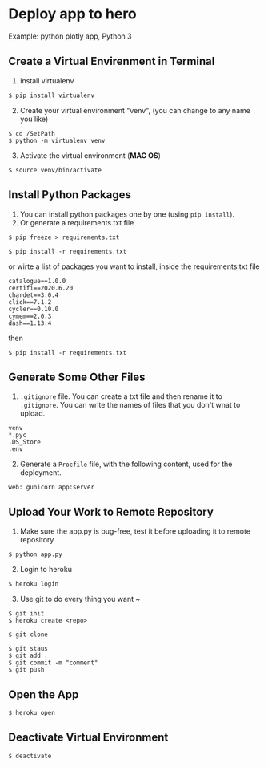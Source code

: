 # Deploy app to hero

Example: python plotly app, Python 3


## Create a Virtual Envirenment in Terminal
1. install virtualenv
```
$ pip install virtualenv
```
2. Create your virtual environment "venv", (you can change to any name you like)
```
$ cd /SetPath
$ python -m virtualenv venv
```
3. Activate the virtual environment (**MAC OS**)
```
$ source venv/bin/activate
```

## Install Python Packages
1. You can install python packages one by one (using ```pip install```).
2. Or generate a requirements.txt file 
```
$ pip freeze > requirements.txt
```
```
$ pip install -r requirements.txt
```
or wirte a list of packages you want to install, inside the requirements.txt file </br>
```
catalogue==1.0.0
certifi==2020.6.20
chardet==3.0.4
click==7.1.2
cycler==0.10.0
cymem==2.0.3
dash==1.13.4
```
then </br>
```
$ pip install -r requirements.txt
```

## Generate Some Other Files 
1. ```.gitignore``` file. You can create a txt file and then rename it to ```.gitignore```. You can write the names of files that you don't wnat to upload.
```
venv
*.pyc
.DS_Store
.env
```
2. Generate a ```Procfile``` file, with the following content, used for the deployment.
```
web: gunicorn app:server
```

## Upload Your Work to Remote Repository
1.  Make sure the app.py is bug-free, test it before uploading it to remote repository

```
$ python app.py
```

2. Login to heroku

```
$ heroku login
```

3. Use git to do every thing you want ~

```
$ git init
$ heroku create <repo>
```

```
$ git clone
```

```
$ git staus
$ git add .
$ git commit -m "comment"
$ git push
```

## Open the App
```
$ heroku open
```

## Deactivate Virtual Environment
```
$ deactivate
```

